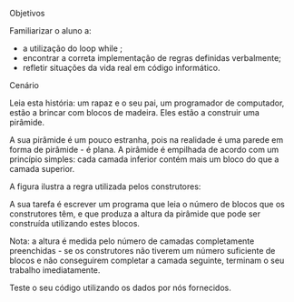 Objetivos

Familiarizar o aluno a:

* a utilização do loop while ;
* encontrar a correta implementação de regras definidas verbalmente;
* refletir situações da vida real em código informático.

Cenário

Leia esta história: um rapaz e o seu pai, um programador de computador, estão a brincar com blocos de madeira. Eles estão a construir uma pirâmide.

A sua pirâmide é um pouco estranha, pois na realidade é uma parede em forma de pirâmide - é plana. A pirâmide é empilhada de acordo com um princípio simples: cada camada inferior contém mais um bloco do que a camada superior.

A figura ilustra a regra utilizada pelos construtores:



A sua tarefa é escrever um programa que leia o número de blocos que os construtores têm, e que produza a altura da pirâmide que pode ser construída utilizando estes blocos.

Nota: a altura é medida pelo número de camadas completamente preenchidas - se os construtores não tiverem um número suficiente de blocos e não conseguirem completar a camada seguinte, terminam o seu trabalho imediatamente.

Teste o seu código utilizando os dados por nós fornecidos.